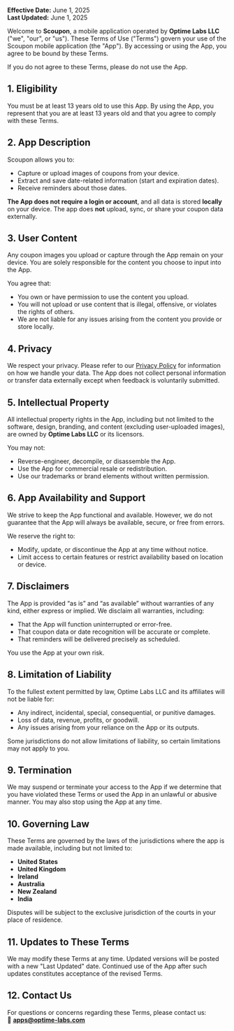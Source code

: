 **Effective Date:** June 1, 2025  
**Last Updated:** June 1, 2025

Welcome to **Scoupon**, a mobile application operated by **Optime Labs LLC** ("we", "our", or "us"). These Terms of Use ("Terms") govern your use of the Scoupon mobile application (the "App"). By accessing or using the App, you agree to be bound by these Terms.

If you do not agree to these Terms, please do not use the App.


## 1. Eligibility

You must be at least 13 years old to use this App. By using the App, you represent that you are at least 13 years old and that you agree to comply with these Terms.


## 2. App Description

Scoupon allows you to:

- Capture or upload images of coupons from your device.
- Extract and save date-related information (start and expiration dates).
- Receive reminders about those dates.

**The App does not require a login or account**, and all data is stored **locally** on your device. The app does **not** upload, sync, or share your coupon data externally.


## 3. User Content

Any coupon images you upload or capture through the App remain on your device. You are solely responsible for the content you choose to input into the App.

You agree that:

- You own or have permission to use the content you upload.
- You will not upload or use content that is illegal, offensive, or violates the rights of others.
- We are not liable for any issues arising from the content you provide or store locally.


## 4. Privacy

We respect your privacy. Please refer to our [Privacy Policy](#) for information on how we handle your data. The App does not collect personal information or transfer data externally except when feedback is voluntarily submitted.


## 5. Intellectual Property

All intellectual property rights in the App, including but not limited to the software, design, branding, and content (excluding user-uploaded images), are owned by **Optime Labs LLC** or its licensors.

You may not:

- Reverse-engineer, decompile, or disassemble the App.
- Use the App for commercial resale or redistribution.
- Use our trademarks or brand elements without written permission.


## 6. App Availability and Support

We strive to keep the App functional and available. However, we do not guarantee that the App will always be available, secure, or free from errors.

We reserve the right to:

- Modify, update, or discontinue the App at any time without notice.
- Limit access to certain features or restrict availability based on location or device.


## 7. Disclaimers

The App is provided “as is” and “as available” without warranties of any kind, either express or implied. We disclaim all warranties, including:

- That the App will function uninterrupted or error-free.
- That coupon data or date recognition will be accurate or complete.
- That reminders will be delivered precisely as scheduled.

You use the App at your own risk.


## 8. Limitation of Liability

To the fullest extent permitted by law, Optime Labs LLC and its affiliates will not be liable for:

- Any indirect, incidental, special, consequential, or punitive damages.
- Loss of data, revenue, profits, or goodwill.
- Any issues arising from your reliance on the App or its outputs.

Some jurisdictions do not allow limitations of liability, so certain limitations may not apply to you.


## 9. Termination

We may suspend or terminate your access to the App if we determine that you have violated these Terms or used the App in an unlawful or abusive manner. You may also stop using the App at any time.


## 10. Governing Law

These Terms are governed by the laws of the jurisdictions where the app is made available, including but not limited to:

- **United States** 
- **United Kingdom**
- **Ireland**
- **Australia**
- **New Zealand**
- **India**

Disputes will be subject to the exclusive jurisdiction of the courts in your place of residence.


## 11. Updates to These Terms

We may modify these Terms at any time. Updated versions will be posted with a new "Last Updated" date. Continued use of the App after such updates constitutes acceptance of the revised Terms.


## 12. Contact Us

For questions or concerns regarding these Terms, please contact us:  
📧 **apps@optime-labs.com**
